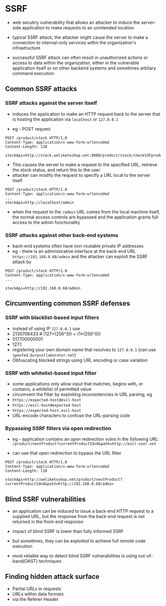 # SSRF

- web secutiry vulnerability that allows an attacker to induce the server-side application to make requests to an unintended location

- typical SSRF attack, the attacker might cause the server to make a connection to internal-only services withn the organization's infrastructure

- successful SSRF attack can often result in unauthorized actions or access to data within the organization, either in the vulnerable application itself or on other backend systems and sometimes arbitary command execution

## Common SSRF attacks

### SSRF attacks against the server itself

- induces the application to make an HTTP request back to the server that is hosting the application via `localhost` or `127.0.0.1`

- eg - POST request

```
POST /product/stock HTTP/1.0
Content-Type: application/x-www-form-urlencoded
Content-Length: 118

stockApi=http://stock.weliketoshop.net:8080/product/stock/check%3FproductId%3D6%26storeId%3D1
```

- This causes the server to make a request to the specified URL, retrieve the stock status, and return this to the user
- attacker can modify the request to specify a URL local to the server itself

```
POST /product/stock HTTP/1.0
Content-Type: application/x-www-form-urlencoded
...
stockApi=http://localhost/admin
```

- when the request to the `/admin` URL comes from the local machine itself, the normal access controls are bypassed and the application grants full access to the admin functionality

### SSRF attacks against other back-end systems

- back-end systems often have non-routable private IP addresses
- eg - there is an administrative interface at the back-end URL `https://192.168.0.68/admin` and the attacker can exploit the SSRF attack by

```
POST /product/stock HTTP/1.0
Content-Type: application/x-www-form-urlencoded
...

stockApi=http://192.168.0.68/admin
```

## Circumventing common SSRF defenses

### SSRF with blacklist-based input filters

- instead of using IP `127.0.0.1` use
- 2130706433 # (127*(256^3)) + (1*(256^0))
- 017700000001
- 127.1
- registering your own domain name that resolves to `127.0.0.1` (can use `spoofed.burpcollaborator.net`)
- Obfuscating blocked strings using URL encoding or case variation

### SSRF with whitelist-based input filter

- some applications only allow input that matches, begins with, or contains, a whitelist of permitted value
- circumvent the filter by exploiting inconsistencies in URL parsing, eg
- `https://expected-host@evil-host`
- `https://evil-host#expected-host`
- `https://expected-host.evil-host`
- URL-encode characters to confuse the URL-parsing code

### Bypassing SSRF filters via open redirection

- eg - application contains an open redirection vulns in the following URL:
  `/product/nextProduct?currentProductId=6&path=http://evil-user.net`

- can use that open redirection to bypass the URL filter

```
POST /product/stock HTTP/1.0
Content-Type: application/x-www-form-urlencoded
Content-Length: 118

stockApi=http://weliketoshop.net/product/nextProduct?currentProductId=6&path=http://192.168.0.68/admin
```

## Blind SSRF vulnerabilities

- an application can be induced to issue a back-end HTTP request to a supplied URL, but the response from the back-end request is not returned in the front-end response

- impact of blind SSRF is lower than fully informed SSRF
- but sometimes, they can be exploited to achieve full remote code execution

- most reliable way to detect blind SSRF vulnerabilities is using out-of-band(OAST) techniques

## Finding hidden attack surface

- Partial URLs in requests
- URLs within data formats
- via the Referer Header
